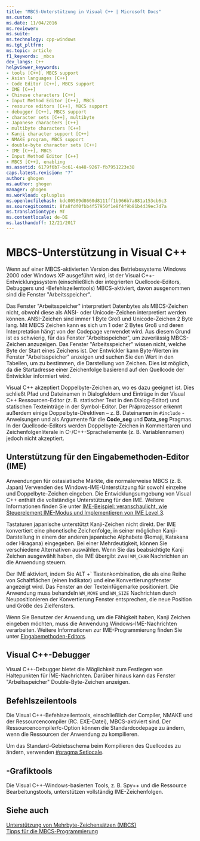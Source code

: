 ```yaml
---
title: "MBCS-Unterstützung in Visual C++ | Microsoft Docs"
ms.custom: 
ms.date: 11/04/2016
ms.reviewer: 
ms.suite: 
ms.technology: cpp-windows
ms.tgt_pltfrm: 
ms.topic: article
f1_keywords: _mbcs
dev_langs: C++
helpviewer_keywords:
- tools [C++], MBCS support
- Asian languages [C++]
- Code Editor [C++], MBCS support
- IME [C++]
- Chinese characters [C++]
- Input Method Editor [C++], MBCS
- resource editors [C++], MBCS support
- debugger [C++], MBCS support
- character sets [C++], multibyte
- Japanese characters [C++]
- multibyte characters [C++]
- Kanji character support [C++]
- NMAKE program, MBCS support
- double-byte character sets [C++]
- IME [C++], MBCS
- Input Method Editor [C++]
- MBCS [C++], enabling
ms.assetid: 6179f6b7-bc61-4a48-9267-fb7951223e38
caps.latest.revision: "7"
author: ghogen
ms.author: ghogen
manager: ghogen
ms.workload: cplusplus
ms.openlocfilehash: bdc00509d8660d8111ff1b966b7a881a153cb6c3
ms.sourcegitcommit: 8fa8fdf0fbb4f57950f1e8f4f9b81b4d39ec7d7a
ms.translationtype: MT
ms.contentlocale: de-DE
ms.lasthandoff: 12/21/2017
---
```

# <a name="mbcs-support-in-visual-c"></a>MBCS-Unterstützung in Visual C++
Wenn auf einer MBCS-aktivierten Version des Betriebssystems Windows 2000 oder Windows XP ausgeführt wird, ist der Visual C++-Entwicklungssystem (einschließlich der integrierten Quellcode-Editors, Debuggers und -Befehlszeilentools) MBCS-aktiviert, davon ausgenommen sind die Fenster "Arbeitsspeicher".  
  
 Das Fenster "Arbeitsspeicher" interpretiert Datenbytes als MBCS-Zeichen nicht, obwohl diese als ANSI- oder Unicode-Zeichen interpretiert werden können. ANSI-Zeichen sind immer 1 Byte Groß und Unicode-Zeichen 2 Byte lang. Mit MBCS Zeichen kann es sich um 1 oder 2 Bytes Groß und deren Interpretation hängt von der Codepage verwendet wird. Aus diesem Grund ist es schwierig, für das Fenster "Arbeitsspeicher", um zuverlässig MBCS-Zeichen anzuzeigen. Das Fenster "Arbeitsspeicher" wissen nicht, welche Byte der Start eines Zeichens ist. Der Entwickler kann Byte-Werten im Fenster "Arbeitsspeicher" anzeigen und suchen Sie den Wert in den Tabellen, um zu bestimmen, die Darstellung von Zeichen. Dies ist möglich, da die Startadresse einer Zeichenfolge basierend auf den Quellcode der Entwickler informiert wird.  
  
 Visual C++ akzeptiert Doppelbyte-Zeichen an, wo es dazu geeignet ist. Dies schließt Pfad und Dateinamen in Dialogfeldern und Einträge in der Visual C++ Ressourcen-Editor (z. B. statischer Text in den Dialog-Editor) und statischen Texteinträge in der Symbol-Editor. Der Präprozessor erkennt außerdem einige Doppelbyte-Direktiven – z. B. Dateinamen in `#include` -Anweisungen und als Argumente für die **Code_seg** und **Data_seg** Pragmas. In der Quellcode-Editors werden Doppelbyte-Zeichen in Kommentaren und Zeichenfolgenliterale in C-/C++-Sprachelemente (z. B. Variablennamen) jedoch nicht akzeptiert.  
  
##  <a name="_core_support_for_the_input_method_editor_.28.ime.29"></a>Unterstützung für den Eingabemethoden-Editor (IME)  
 Anwendungen für ostasiatische Märkte, die normalerweise MBCS (z. B. Japan) Verwenden des Windows-IME-Unterstützung für sowohl einzelne und Doppelbyte-Zeichen eingeben. Die Entwicklungsumgebung von Visual C++ enthält die vollständige Unterstützung für den IME. Weitere Informationen finden Sie unter [IME-Beispiel: veranschaulicht, wie Steuerelement IME-Modus und Implementieren von IME Level 3](http://msdn.microsoft.com/en-us/87ebdf65-cef0-451d-a6fc-d5fb64178b14).  
  
 Tastaturen japanische unterstützt Kanji-Zeichen nicht direkt. Der IME konvertiert eine phonetische Zeichenfolge, in seiner möglichen Kanji-Darstellung in einem der anderen japanische Alphabete (Romaji, Katakana oder Hiragana) eingegeben. Bei einer Mehrdeutigkeit, können Sie verschiedene Alternativen auswählen. Wenn Sie das beabsichtigte Kanji Zeichen ausgewählt haben, die IME übergibt zwei `WM_CHAR` Nachrichten an die Anwendung steuern.  
  
 Der IME aktiviert, indem Sie ALT +\` Tastenkombination, die als eine Reihe von Schaltflächen (einen Indikator) und eine Konvertierungsfenster angezeigt wird. Das Fenster an der Texteinfügemarke positioniert. Die Anwendung muss behandeln `WM_MOVE` und `WM_SIZE` Nachrichten durch Neupositionieren der Konvertierung Fenster entsprechen, die neue Position und Größe des Zielfensters.  
  
 Wenn Sie Benutzer der Anwendung, um die Fähigkeit haben, Kanji Zeichen eingeben möchten, muss die Anwendung Windows-IME-Nachrichten verarbeiten. Weitere Informationen zur IME-Programmierung finden Sie unter [Eingabemethoden-Editors](https://msdn.microsoft.com/en-us/library/ms776145.aspx).  
  
## <a name="visual-c-debugger"></a>Visual C++-Debugger  
 Visual C++-Debugger bietet die Möglichkeit zum Festlegen von Haltepunkten für IME-Nachrichten. Darüber hinaus kann das Fenster "Arbeitsspeicher" Double-Byte-Zeichen anzeigen.  
  
## <a name="command-line-tools"></a>Befehlszeilentools  
 Die Visual C++-Befehlszeilentools, einschließlich der Compiler, NMAKE und der Ressourcencompiler (RC. EXE-Datei), MBCS-aktiviert sind. Der Ressourcencompiler/c-Option können die Standardcodepage zu ändern, wenn die Ressourcen der Anwendung zu kompilieren.  
  
 Um das Standard-Gebietsschema beim Kompilieren des Quellcodes zu ändern, verwenden [#pragma Setlocale](../preprocessor/setlocale.md).  
  
## <a name="graphical-tools"></a>-Grafiktools  
 Die Visual C++-Windows-basierten Tools, z. B. Spy++ und die Ressource Bearbeitungstools, unterstützen vollständig IME-Zeichenfolgen.  
  
## <a name="see-also"></a>Siehe auch  
 [Unterstützung von Mehrbyte-Zeichensätzen (MBCS)](../text/support-for-multibyte-character-sets-mbcss.md)   
 [Tipps für die MBCS-Programmierung](../text/mbcs-programming-tips.md)